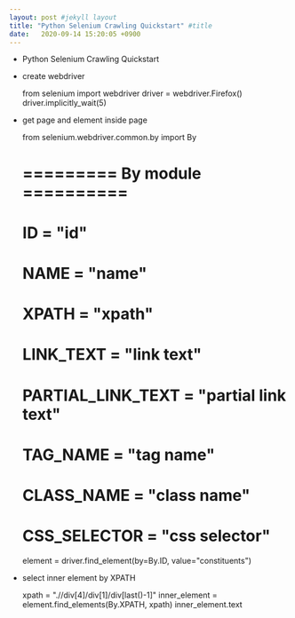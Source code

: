 ```yaml
---
layout: post #jekyll layout
title: "Python Selenium Crawling Quickstart" #title 
date:   2020-09-14 15:20:05 +0900                 
---
```


-   Python Selenium Crawling Quickstart

-   create webdriver

    from selenium import webdriver
    driver = webdriver.Firefox()
    driver.implicitly_wait(5)

-   get page and element inside page

    from selenium.webdriver.common.by import By
    
    # ========= By module ==========
    # ID = "id"
    # NAME = "name"
    # XPATH = "xpath"
    # LINK_TEXT = "link text"
    # PARTIAL_LINK_TEXT = "partial link text"
    # TAG_NAME = "tag name"
    # CLASS_NAME = "class name"
    # CSS_SELECTOR = "css selector"
    element = driver.find_element(by=By.ID, value="constituents")

-   select inner element by XPATH

    xpath = ".//div[4]/div[1]/div[last()-1]"
    inner_element = element.find_elements(By.XPATH, xpath)
    inner_element.text

